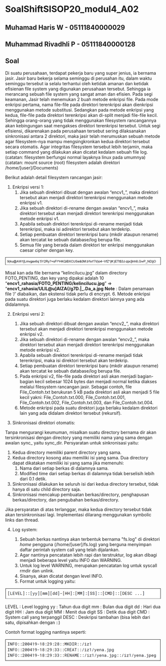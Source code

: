# SoalShiftSISOP20_modul4_A02

## Muhamad Haris W - 05111840000029
## Muhammad Rivadhli P - 05111840000128


## Soal
Di suatu perusahaan, terdapat pekerja baru yang super jenius, ia bernama jasir. Jasir baru bekerja selama seminggu di perusahan itu, dalam waktu seminggu tersebut ia selalu terhantui oleh ketidak amanan dan ketidak efisienan file system yang digunakan perusahaan tersebut. Sehingga ia merancang sebuah file system yang sangat aman dan efisien. Pada segi keamanan, Jasir telah menemukan 2 buah metode enkripsi file. Pada mode enkripsi pertama, nama file-file pada direktori terenkripsi akan dienkripsi menggunakan metode substitusi. Sedangkan pada metode enkripsi yang kedua, file-file pada direktori terenkripsi akan di-split menjadi file-file kecil. Sehingga orang-orang yang tidak menggunakan filesystem rancangannya akan kebingungan saat mengakses direktori terenkripsi tersebut. Untuk segi efisiensi, dikarenakan pada perusahaan tersebut sering dilaksanakan sinkronisasi antara 2 direktori, maka jasir telah merumuskan sebuah metode agar filesystem-nya mampu mengsingkronkan kedua direktori tersebut secara otomatis. Agar integritas filesystem tersebut lebih terjamin, maka setiap command yang dilakukan akan dicatat kedalam sebuah file log.
(catatan: filesystem berfungsi normal layaknya linux pada umumnya)
(catatan: mount source (root) filesystem adalah direktori /home/[user]/Documents)

Berikut adalah detail filesystem rancangan jasir:
1. Enkripsi versi 1:
   1. Jika sebuah direktori dibuat dengan awalan “encv1_”, maka direktori tersebut akan menjadi direktori terenkripsi menggunakan metode enkripsi v1.
   2. Jika sebuah direktori di-rename dengan awalan “encv1_”, maka direktori tersebut akan menjadi direktori terenkripsi menggunakan metode enkripsi v1.
   3. Apabila sebuah direktori terenkripsi di-rename menjadi tidak terenkripsi, maka isi adirektori tersebut akan terdekrip.
   4. Setiap pembuatan direktori terenkripsi baru (mkdir ataupun rename) akan tercatat ke sebuah database/log berupa file.
   5. Semua file yang berada dalam direktori ter enkripsi menggunakan caesar cipher dengan key.

![image](https://github.com/hrswcksono/SoalShiftSISOP20_modul4_A02/blob/master/gambar/111.png)

Misal kan ada file bernama “kelincilucu.jpg” dalam directory FOTO_PENTING, dan key yang dipakai adalah 10
“**encv1_rahasia/FOTO_PENTING/kelincilucu.jpg**” => “**encv1_rahasia/ULlL@u]AlZA(/g7D.|\_.Da_a.jpg**
**Note** : Dalam penamaan file ‘/’ diabaikan, dan ekstensi tidak perlu di encrypt.
   6. Metode enkripsi pada suatu direktori juga berlaku kedalam direktori lainnya yang ada didalamnya.

2. Enkripsi versi 2:
   1. Jika sebuah direktori dibuat dengan awalan “encv2_”, maka direktori tersebut akan menjadi direktori terenkripsi menggunakan metode enkripsi v2.
   2. Jika sebuah direktori di-rename dengan awalan “encv2_”, maka direktori tersebut akan menjadi direktori terenkripsi menggunakan metode enkripsi v2.
   3. Apabila sebuah direktori terenkripsi di-rename menjadi tidak terenkripsi, maka isi direktori tersebut akan terdekrip.
   4. Setiap pembuatan direktori terenkripsi baru (mkdir ataupun rename) akan tercatat ke sebuah database/log berupa file.
   5. Pada enkripsi v2, file-file pada direktori asli akan menjadi bagian-bagian kecil sebesar 1024 bytes dan menjadi normal ketika diakses melalui filesystem rancangan jasir. Sebagai contoh, file File_Contoh.txt berukuran 5 kB pada direktori asli akan menjadi 5 file kecil yakni: File_Contoh.txt.000, File_Contoh.txt.001, File_Contoh.txt.002, File_Contoh.txt.003, dan File_Contoh.txt.004.
   6. Metode enkripsi pada suatu direktori juga berlaku kedalam direktori lain yang ada didalam direktori tersebut (rekursif).

3. Sinkronisasi direktori otomatis:

Tanpa mengurangi keumuman, misalkan suatu directory bernama dir akan tersinkronisasi dengan directory yang memiliki nama yang sama dengan awalan sync_ yaitu sync_dir. Persyaratan untuk sinkronisasi yaitu:
   1. Kedua directory memiliki parent directory yang sama.
   2. Kedua directory kosong atau memiliki isi yang sama. Dua directory dapat dikatakan memiliki isi yang sama jika memenuhi:
      1. Nama dari setiap berkas di dalamnya sama.
      2. Modified time dari setiap berkas di dalamnya tidak berselisih lebih dari 0.1 detik.
   3. Sinkronisasi dilakukan ke seluruh isi dari kedua directory tersebut, tidak hanya di satu child directory saja.
   4. Sinkronisasi mencakup pembuatan berkas/directory, penghapusan berkas/directory, dan pengubahan berkas/directory.

Jika persyaratan di atas terlanggar, maka kedua directory tersebut tidak akan tersinkronisasi lagi.
Implementasi dilarang menggunakan symbolic links dan thread.

4. Log system:

   1. Sebuah berkas nantinya akan terbentuk bernama "fs.log" di direktori *home* pengguna (/home/[user]/fs.log) yang berguna menyimpan daftar perintah system call yang telah dijalankan.
   2. Agar nantinya pencatatan lebih rapi dan terstruktur, log akan dibagi menjadi beberapa level yaitu INFO dan WARNING.
   3. Untuk log level WARNING, merupakan pencatatan log untuk syscall rmdir dan unlink.
   4. Sisanya, akan dicatat dengan level INFO.
   5. Format untuk logging yaitu:

![image](https://github.com/hrswcksono/SoalShiftSISOP20_modul4_A02/blob/master/gambar/222.png)


LEVEL    : Level logging
yy   	 : Tahun dua digit
mm    	 : Bulan dua digit
dd    	 : Hari dua digit
HH    	 : Jam dua digit
MM    	 : Menit dua digit
SS    	 : Detik dua digit
CMD     	 : System call yang terpanggil
DESC      : Deskripsi tambahan (bisa lebih dari satu, dipisahkan dengan ::)

Contoh format logging nantinya seperti:

![image](https://github.com/hrswcksono/SoalShiftSISOP20_modul4_A02/blob/master/gambar/333.png)


